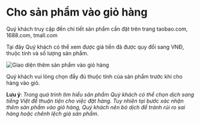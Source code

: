 # Cho sản phẩm vào giỏ hàng

Quý khách truy cập đến chi tiết sản phẩm cần đặt trên trang taobao.com, 1688.com, tmall.com

Tại đây Quý khách có thể xem được giá tiền đã được quy đổi sang VNĐ, thuộc tính và số lượng sản phẩm.

![Giao di&#x1EC7;n th&#xEA;m s&#x1EA3;n ph&#x1EA9;m v&#xE0;o gi&#x1ECF; h&#xE0;ng](https://user-images.githubusercontent.com/73226975/99620941-3388ee80-2a59-11eb-91f6-536f2602057e.png)

Quý khách vui lòng chọn đầy đủ thuộc tính của sản phẩm trước khi cho hàng vào giỏ.

**Lưu ý**: _Trong quá trình tìm hiểu sản phẩm Quý khách có thể chọn dịch sang tiếng Việt để thuận tiện cho việc đặt hàng. Tuy nhiên tại bước xác nhận thêm sản phẩm vào giỏ hàng, Quý khách nên bỏ dịch để tránh rủi ro sai hàng hoặc chênh lệch giá sản phẩm_.

